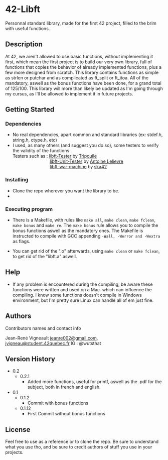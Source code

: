 # 42-Libft

Personnal standard library, made for the first 42 project, filled to the brim with useful functions.

## Description

At 42, we aren't allowed to use basic functions, without implementing it first, which mean the first project is to build our very own library, full of functions that copies the behavior of already implemented functions, plus a few more designed from scratch. This library contains functions as simple as strlen or putchar and as complicated as ft_split or ft_itoa. All of the mandatory, aswell as the bonus functions have been done, for a grand total of 125/100.
This library will more than likely be updated as I'm going through my cursus, as I'll be allowed to implement it in future projects.

## Getting Started

### Dependencies

* No real dependencies, apart common and standard libraries (ex: stdef.h, string.h, ctype.h, etc)
* I used, as many others (and suggest you do so), some testers to verify the validity of the functions \
Testers such as : [libft-Tester](https://github.com/Tripouille/libftTester) by [Tripouile](https://github.com/Tripouille) \
&nbsp;&nbsp;&nbsp;&nbsp;&nbsp;&nbsp;&nbsp;&nbsp;&nbsp;&nbsp;&nbsp;&nbsp;&nbsp;&nbsp;&nbsp;&nbsp;&nbsp;&nbsp;&nbsp;&nbsp;&nbsp;&nbsp;&nbsp;&nbsp;&nbsp;&nbsp;&nbsp;&nbsp;&nbsp;&nbsp;[libft-Unit-Tester](https://github.com/alelievr/libft-unit-test) by [Antoine Lelievre](https://github.com/alelievr) \
&nbsp;&nbsp;&nbsp;&nbsp;&nbsp;&nbsp;&nbsp;&nbsp;&nbsp;&nbsp;&nbsp;&nbsp;&nbsp;&nbsp;&nbsp;&nbsp;&nbsp;&nbsp;&nbsp;&nbsp;&nbsp;&nbsp;&nbsp;&nbsp;&nbsp;&nbsp;&nbsp;&nbsp;&nbsp;&nbsp;[libft-war-machine](https://github.com/ska42/libft-war-machine) by [ska42](https://github.com/ska42)

### Installing

* Clone the repo wherever you want the library to be.
* 

### Executing program

* There is a Makefile, with rules like ```make all```, ```make clean```, ```make fclean```, ```make bonus``` and ```make re```. The ```make bonus``` rule allows you to compile the bonus functions aswell as the mandatory ones. The Makefile is instructed to compile with GCC appending ```-Wall, -Werror and -Wextra``` as flags.

* You can get rid of the ".o" afterwards, using ```make clean``` or ```make fclean```, to get rid of the "libft.a" aswell.

## Help

* If any problem is encountered during the compiling, be aware these functions were written and used on a Mac. which can influence the compiling. I know some functions doesn't compile in Windows environment, but I'm pretty sure Linux can handle all of em just fine.

## Authors

Contributors names and contact info

Jean-René Vigneault
<jeanre002@gmail.com>, <jvigneau@student.42quebec.fr>
IG : @wutsthat

## Version History

* 0.2
  * 0.2.1
    * Added more functions, useful for printf, aswell as the .pdf for the subject, both in french and english.
* 0.1
  * 0.1.2
      * Commit with bonus functions
  * 0.1.12
      * First Commit without bonus functions

## License

Feel free to use as a reference or to clone the repo. Be sure to understand what you use tho, and be sure to credit authors of stuff you use in your projects.
